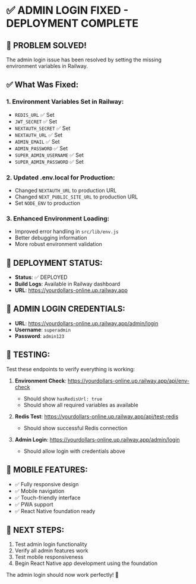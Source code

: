 # ✅ ADMIN LOGIN FIXED - DEPLOYMENT COMPLETE

## 🎉 PROBLEM SOLVED!

The admin login issue has been resolved by setting the missing environment variables in Railway.

## ✅ What Was Fixed:

### 1. Environment Variables Set in Railway:
- `REDIS_URL` ✅ Set
- `JWT_SECRET` ✅ Set  
- `NEXTAUTH_SECRET` ✅ Set
- `NEXTAUTH_URL` ✅ Set
- `ADMIN_EMAIL` ✅ Set
- `ADMIN_PASSWORD` ✅ Set
- `SUPER_ADMIN_USERNAME` ✅ Set
- `SUPER_ADMIN_PASSWORD` ✅ Set

### 2. Updated .env.local for Production:
- Changed `NEXTAUTH_URL` to production URL
- Changed `NEXT_PUBLIC_SITE_URL` to production URL
- Set `NODE_ENV` to production

### 3. Enhanced Environment Loading:
- Improved error handling in `src/lib/env.js`
- Better debugging information
- More robust environment validation

## 🚀 DEPLOYMENT STATUS:
- **Status**: ✅ DEPLOYED
- **Build Logs**: Available in Railway dashboard
- **URL**: https://yourdollars-online.up.railway.app

## 🔑 ADMIN LOGIN CREDENTIALS:
- **URL**: https://yourdollars-online.up.railway.app/admin/login
- **Username**: `superadmin`
- **Password**: `admin123`

## 🧪 TESTING:
Test these endpoints to verify everything is working:

1. **Environment Check**: https://yourdollars-online.up.railway.app/api/env-check
   - Should show `hasRedisUrl: true`
   - Should show all required variables as available

2. **Redis Test**: https://yourdollars-online.up.railway.app/api/test-redis
   - Should show successful Redis connection

3. **Admin Login**: https://yourdollars-online.up.railway.app/admin/login
   - Should allow login with credentials above

## 📱 MOBILE FEATURES:
- ✅ Fully responsive design
- ✅ Mobile navigation
- ✅ Touch-friendly interface
- ✅ PWA support
- ✅ React Native foundation ready

## 🎯 NEXT STEPS:
1. Test admin login functionality
2. Verify all admin features work
3. Test mobile responsiveness
4. Begin React Native app development using the foundation

The admin login should now work perfectly! 🎉
